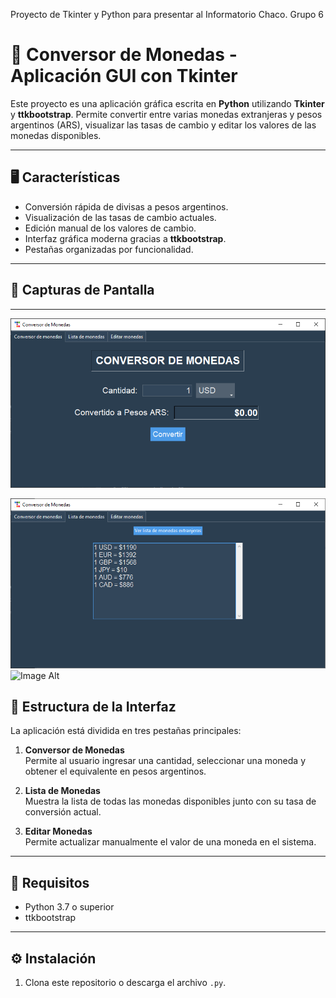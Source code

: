 Proyecto de Tkinter y Python para presentar al Informatorio Chaco. Grupo 6

# 💱 Conversor de Monedas - Aplicación GUI con Tkinter

Este proyecto es una aplicación gráfica escrita en **Python** utilizando **Tkinter** y **ttkbootstrap**. Permite convertir entre varias monedas extranjeras y pesos argentinos (ARS), visualizar las tasas de cambio y editar los valores de las monedas disponibles.

---

## 🖥️ Características

- Conversión rápida de divisas a pesos argentinos.
- Visualización de las tasas de cambio actuales.
- Edición manual de los valores de cambio.
- Interfaz gráfica moderna gracias a **ttkbootstrap**.
- Pestañas organizadas por funcionalidad.

---

## 📸 Capturas de Pantalla

---

![Image Alt](https://github.com/VanesaRGamarra/conversor_monedas/blob/ebcaf27ea3427b5ca22eb57d6057ec8d1a9deb25/pantalla1.png)

![Image Alt](https://github.com/VanesaRGamarra/conversor_monedas/blob/4325b6f0eeb876e20aa258969eac191422df5974/pantalla2.png)
![Image Alt]()


## 📂 Estructura de la Interfaz

La aplicación está dividida en tres pestañas principales:

1. **Conversor de Monedas**  
   Permite al usuario ingresar una cantidad, seleccionar una moneda y obtener el equivalente en pesos argentinos.

2. **Lista de Monedas**  
   Muestra la lista de todas las monedas disponibles junto con su tasa de conversión actual.

3. **Editar Monedas**  
   Permite actualizar manualmente el valor de una moneda en el sistema.

---

## 🧾 Requisitos

- Python 3.7 o superior
- ttkbootstrap

---

## ⚙️ Instalación

1. Clona este repositorio o descarga el archivo `.py`.

```bash


